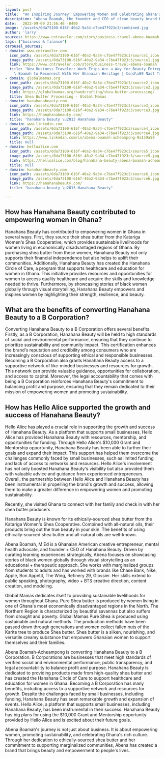 ```yaml
---
layout: post
title:  "An Inspiring Journey: Empowering Women and Celebrating Ghana's Rich Culture"
description: "Abena Boamah, the founder and CEO of clean beauty brand Hanahana, has a strong connection to Ghana. She sources raw shea directly from producers in Ghana and is committed to offering living wages and healthcare to those who make shea."
date:   2023-09-09 21:56:46 -0400
image: '/assets/0da73100-616f-40a2-9a34-c7be47f923c3/combined.jpg'
author: 'larry'
sources: https://www.cntraveler.com/story/business-travel-abena-boamah https://hanahanabeauty.com/ https://www.linkedin.com/in/abena-boamah-acheampong-9a159a58 https://globalmamas.org/handcrafting/shea-butter-processing/ https://helloalice.com/blog/hanahana-beauty-abena-boamah-acheampong https://hanahanabeauty.com/
tags: ["business & finance"]
carousel_sources:
- domain: www.cntraveler.com
  icon_path: /assets/0da73100-616f-40a2-9a34-c7be47f923c3/source1_icon.jpg
  image_path: /assets/0da73100-616f-40a2-9a34-c7be47f923c3/source1.jpg
  link: https://www.cntraveler.com/story/business-travel-abena-boamah
  title: "New Business Traveler: Work Trips Are a Way for Beauty Entrepreneur Abena\
    \ Boamah to Reconnect With Her Ghanaian Heritage | Cond\xE9 Nast Traveler"
- domain: globalmamas.org
  icon_path: /assets/0da73100-616f-40a2-9a34-c7be47f923c3/source2_icon.jpg
  image_path: /assets/0da73100-616f-40a2-9a34-c7be47f923c3/source2.jpg
  link: https://globalmamas.org/handcrafting/shea-butter-processing/
  title: Shea Butter Processing - Global Mamas
- domain: hanahanabeauty.com
  icon_path: /assets/0da73100-616f-40a2-9a34-c7be47f923c3/source3_icon.jpg
  image_path: /assets/0da73100-616f-40a2-9a34-c7be47f923c3/source3.jpg
  link: https://hanahanabeauty.com/
  title: "hanahana beauty \u2013 Hanahana Beauty"
- domain: www.linkedin.com
  icon_path: /assets/0da73100-616f-40a2-9a34-c7be47f923c3/source4_icon.jpg
  image_path: /assets/0da73100-616f-40a2-9a34-c7be47f923c3/source4.jpg
  link: https://www.linkedin.com/in/abena-boamah-acheampong-9a159a58
  title: null
- domain: helloalice.com
  icon_path: /assets/0da73100-616f-40a2-9a34-c7be47f923c3/source5_icon.jpg
  image_path: /assets/0da73100-616f-40a2-9a34-c7be47f923c3/source5.jpg
  link: https://helloalice.com/blog/hanahana-beauty-abena-boamah-acheampong
  title: null
- domain: hanahanabeauty.com
  icon_path: /assets/0da73100-616f-40a2-9a34-c7be47f923c3/source6_icon.jpg
  image_path: /assets/0da73100-616f-40a2-9a34-c7be47f923c3/source6.jpg
  link: https://hanahanabeauty.com/
  title: "hanahana beauty \u2013 Hanahana Beauty"

---
```


## How has Hanahana Beauty contributed to empowering women in Ghana?
Hanahana Beauty has contributed to empowering women in Ghana in several ways. First, they source their shea butter from the Katariga Women's Shea Cooperative, which provides sustainable livelihoods for women living in economically disadvantaged regions of Ghana. By purchasing shea butter from these women, Hanahana Beauty not only supports their financial independence but also helps to uplift their communities. Additionally, Hanahana Beauty has created the Hanahana Circle of Care, a program that supports healthcare and education for women in Ghana. This initiative provides resources and opportunities for women to access quality healthcare and acquire the skills and knowledge needed to thrive. Furthermore, by showcasing stories of black women globally through visual storytelling, Hanahana Beauty empowers and inspires women by highlighting their strength, resilience, and beauty.

## What are the benefits of converting Hanahana Beauty to a B Corporation?
Converting Hanahana Beauty to a B Corporation offers several benefits. Firstly, as a B Corporation, Hanahana Beauty will be held to high standards of social and environmental performance, ensuring that they continue to prioritize sustainability and community impact. This certification enhances the brand's reputation and credibility among consumers who are increasingly conscious of supporting ethical and responsible businesses. Becoming a B Corporation also grants Hanahana Beauty access to a supportive network of like-minded businesses and resources for growth. This network can provide valuable guidance, opportunities for collaboration, and access to capital. Moreover, the legal accountability that comes with being a B Corporation reinforces Hanahana Beauty's commitment to balancing profit and purpose, ensuring that they remain dedicated to their mission of empowering women and promoting sustainability.

## How has Hello Alice supported the growth and success of Hanahana Beauty?
Hello Alice has played a crucial role in supporting the growth and success of Hanahana Beauty. As a platform that supports small businesses, Hello Alice has provided Hanahana Beauty with resources, mentorship, and opportunities for funding. Through Hello Alice's $10,000 Grant and Mentorship opportunity, Hanahana Beauty has been able to further their goals and expand their impact. This support has helped them overcome the challenges commonly faced by small businesses, such as limited funding and lack of access to networks and resources. Hello Alice's involvement has not only boosted Hanahana Beauty's visibility but also provided them with valuable advice and guidance from experienced entrepreneurs. Overall, the partnership between Hello Alice and Hanahana Beauty has been instrumental in propelling the brand's growth and success, allowing them to make a greater difference in empowering women and promoting sustainability.


Recently, she visited Ghana to connect with her family and check in with her shea butter producers.

Hanahana Beauty is known for its ethically-sourced shea butter from the Katariga Women's Shea Cooperative. Combined with all-natural oils, their products bring out the true beauty in your skin. The benefits of using ethically-sourced shea butter and all-natural oils are well-known.

Abena Boamah, M.Ed is a Ghanaian American creative entrepreneur, mental health advocate, and founder + CEO of Hanahana Beauty. Driven by curating learning experiences strategically, Abena focuses on showcasing stories of black women globally through visual storytelling as an educational + therapeutic approach. She works with marginalized groups from students to adults and has worked with brands like Chase Bank, Nike, Apple, Bon Appetit, The Wing, Refinery 29, Glossier. Her skills extend to public speaking, photography, video + BTS creative direction, content creation, and modeling.

Global Mamas dedicates itself to providing sustainable livelihoods for women throughout Ghana. Pure Shea butter is produced by women living in one of Ghana's most economically disadvantaged regions in the North. The Northern Region is characterized by beautiful savannas but also suffers from drought and poverty. Global Mamas Pure Shea is produced using sustainable and natural methods. The production methods have been passed down through generations and women collect fallen nuts of the Karite tree to produce Shea butter. Shea butter is a silken, nourishing, and versatile creamy substance that empowers Ghanaian women to support themselves and their families.

Abena Boamah-Acheampong is converting Hanahana Beauty to a B Corporation. B Corporations are businesses that meet high standards of verified social and environmental performance, public transparency, and legal accountability to balance profit and purpose. Hanahana Beauty is dedicated to providing products made from high-quality shea butter and has created the Hanahana Circle of Care to support healthcare and education for women in Ghana. Becoming a B Corporation has many benefits, including access to a supportive network and resources for growth. Despite the challenges faced by small businesses, including funding, Hanahana Beauty has seen remarkable growth and expansion of events. Hello Alice, a platform that supports small businesses, including Hanahana Beauty, has been instrumental in their success. Hanahana Beauty has big plans for using the $10,000 Grant and Mentorship opportunity provided by Hello Alice and is excited about their future goals.

Abena Boamah's journey is not just about business. It is about empowering women, promoting sustainability, and celebrating Ghana's rich culture. Through her dedication to ethically-sourced shea butter and her commitment to supporting marginalized communities, Abena has created a brand that brings beauty and empowerment to people's lives.
